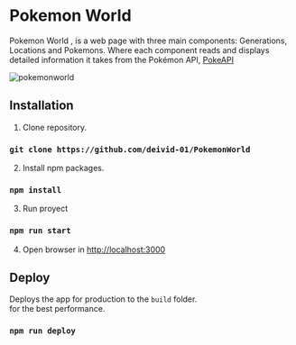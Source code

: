 # Pokemon World
    
Pokemon World , is a web page with three main components: Generations, Locations and Pokemons. Where each component reads and displays detailed information it takes from the Pokémon API, [PokeAPI](https://pokeapi.co/)

![pokemonworld](https://user-images.githubusercontent.com/50857082/124698204-f3726100-dead-11eb-80bb-9069e566f95b.gif)


## Installation

  1. Clone repository.
### `git clone https://github.com/deivid-01/PokemonWorld`

  2. Install npm packages.
### `npm install`

3. Run proyect
### `npm run start`
4. Open browser in [http://localhost:3000](http://localhost:3000)

## Deploy
Deploys the app for production to the `build` folder.\
for the best performance.
### `npm run deploy`
